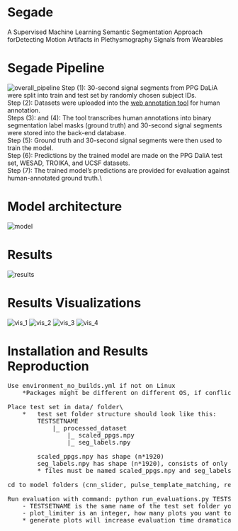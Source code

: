 # Segade
A Supervised Machine Learning Semantic Segmentation Approach forDetecting Motion Artifacts in Plethysmography Signals from Wearables

# Segade Pipeline
![overall_pipeline](https://github.com/chengstark/Segade/raw/main/readme_images/overall_pipeline2.png)
Step (1): 30-second  signal  segments  from  PPG  DaLiA  were  split  into  train  and  test  set  by randomly chosen subject IDs.\
Step (2): Datasets were uploaded into the [web annotation tool](https://github.com/chengstark/Segade-Annotation-Tool) for human annotation. \
Steps (3): and (4): The tool transcribes human annotations into binary segmentation label masks (ground truth) and 30-second signal segments were stored into the back-end database.\
Step (5): Ground truth and 30-second signal segments were then used to train the model.\
Step (6): Predictions by the trained model are made on the PPG DaliA test set, WESAD, TROIKA, and UCSF datasets.\
Step (7): The trained model’s predictions are provided for evaluation against human-annotated ground truth.\

# Model architecture
![model](https://github.com/chengstark/Segade/raw/main/readme_images/model_U_plot%20v3.png)

# Results
![results](https://github.com/chengstark/Segade/raw/main/readme_images/results.png)

# Results Visualizations
![vis_1](https://github.com/chengstark/Segade/raw/main/readme_images/DaLiA_38.jpg)
![vis_2](https://github.com/chengstark/Segade/raw/main/readme_images/DaLia_715.jpg)
![vis_3](https://github.com/chengstark/Segade/raw/main/readme_images/TROIKA_6.jpg)
![vis_4](https://github.com/chengstark/Segade/raw/main/readme_images/WESAD_2880.jpg)

# Installation and Results Reproduction
<pre>
Use environment_no_builds.yml if not on Linux
	*Packages might be different on different OS, if conflicts exists, please delete the confilct packages from yml file, since some packages are required only on Ubuntu/ Linux

Place test set in data/ folder\
	* 	test set folder structure should look like this:
		TESTSETNAME
			|_ processed_dataset
				|_ scaled_ppgs.npy
				|_ seg_labels.npy
		 
		scaled_ppgs.npy has shape (n*1920)
		seg_labels.npy has shape (n*1920), consists of only 1 and 0 integers
		* files must be named scaled_ppgs.npy and seg_labels.npy

cd to model folders (cnn_slider, pulse_template_matching, resnet34, proposed)

Run evaluation with command: python run_evaluations.py TESTSETNAME plot_limiter
	- TESTSETNAME is the same name of the test set folder you placed in the parent data/ folder
	- plot_limiter is an integer, how many plots you want to generate for sampling purpose
	* generate plots will increase evaluation time dramatically, recommend 0 if evaluation is the priority
</pre>

